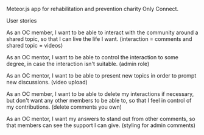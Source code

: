 Meteor.js app for rehabilitation and prevention charity Only Connect.

User stories

As an OC member, I want to be able to interact with the community around a shared topic, so that I can live the life I want.
(interaction = comments and shared topic = videos)

As an OC mentor, I want to be able to control the interaction to some degree, in case the interaction isn't suitable.
(admin role)

As an OC mentor, I want to be able to present new topics in order to prompt new discussions. 
(video upload)

As an OC member, I want to be able to delete my interactions if necessary, but don't want any other members to be able to, so that I feel in control of my contributions.
(delete comments you own)

As an OC mentor, I want my answers to stand out from other comments, so that members can see the support I can give.
(styling for admin comments)

